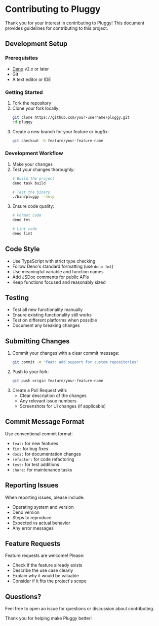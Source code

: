 # Contributing to Pluggy

Thank you for your interest in contributing to Pluggy! This document provides guidelines for contributing to this project.

## Development Setup

### Prerequisites
- [Deno](https://deno.land/) v2.x or later
- Git
- A text editor or IDE

### Getting Started
1. Fork the repository
2. Clone your fork locally:
   ```bash
   git clone https://github.com/your-username/pluggy.git
   cd pluggy
   ```
3. Create a new branch for your feature or bugfix:
   ```bash
   git checkout -b feature/your-feature-name
   ```

### Development Workflow
1. Make your changes
2. Test your changes thoroughly:
   ```bash
   # Build the project
   deno task build
   
   # Test the binary
   ./bin/pluggy --help
   ```
3. Ensure code quality:
   ```bash
   # Format code
   deno fmt
   
   # Lint code
   deno lint
   ```

## Code Style

- Use TypeScript with strict type checking
- Follow Deno's standard formatting (use `deno fmt`)
- Use meaningful variable and function names
- Add JSDoc comments for public APIs
- Keep functions focused and reasonably sized

## Testing

- Test all new functionality manually
- Ensure existing functionality still works
- Test on different platforms when possible
- Document any breaking changes

## Submitting Changes

1. Commit your changes with a clear commit message:
   ```bash
   git commit -m "feat: add support for custom repositories"
   ```
2. Push to your fork:
   ```bash
   git push origin feature/your-feature-name
   ```
3. Create a Pull Request with:
   - Clear description of the changes
   - Any relevant issue numbers
   - Screenshots for UI changes (if applicable)

## Commit Message Format

Use conventional commit format:
- `feat:` for new features
- `fix:` for bug fixes
- `docs:` for documentation changes
- `refactor:` for code refactoring
- `test:` for test additions
- `chore:` for maintenance tasks

## Reporting Issues

When reporting issues, please include:
- Operating system and version
- Deno version
- Steps to reproduce
- Expected vs actual behavior
- Any error messages

## Feature Requests

Feature requests are welcome! Please:
- Check if the feature already exists
- Describe the use case clearly
- Explain why it would be valuable
- Consider if it fits the project's scope

## Questions?

Feel free to open an issue for questions or discussion about contributing.

Thank you for helping make Pluggy better!

